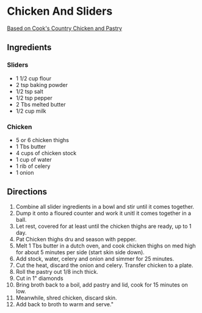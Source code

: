 # Chicken And Sliders

[Based on Cook's Country Chicken and Pastry](https://www.youtube.com/watch?v=OTcN5boMueE)

## Ingredients

### Sliders
* 1 1/2 cup flour
* 2 tsp baking powder
* 1/2 tsp salt
* 1/2 tsp pepper
* 2 Tbs melted butter
* 1/2 cup milk

### Chicken
* 5 or 6 chicken thighs
* 1 Tbs butter
* 4 cups of chicken stock
* 1 cup of water
* 1 rib of celery
* 1 onion

## Directions
1. Combine all slider ingredients in a bowl and stir until it comes together.
2. Dump it onto a floured counter and work it unitl it comes together in a ball.
3. Let rest, covered for at least until the chicken thighs are ready, up to 1 day.
4. Pat Chicken thighs dru and season with pepper.
5. Melt 1 Tbs butter in a dutch oven, and cook chicken thighs on med high for about 5 minutes per side (start skin side down).
6. Add stock, water, celery and onion and simmer for 25 minutes.
7. Cut the heat, discard the onion and celery.  Transfer chicken to a plate.
8. Roll the pastry out 1/8 inch thick.
9. Cut in 1" diamonds
10. Bring broth back to a boil, add pastry and lid, cook for 15 minutes on low.
11. Meanwhile, shred chicken, discard skin.
12. Add back to broth to warm and serve."
